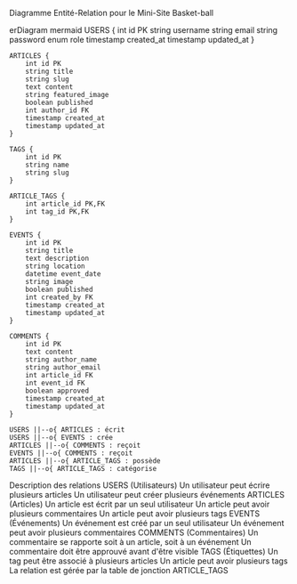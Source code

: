 Diagramme Entité-Relation pour le Mini-Site Basket-ball

erDiagram mermaid
USERS {
int id PK
string username
string email
string password
enum role
timestamp created_at
timestamp updated_at
}

    ARTICLES {
        int id PK
        string title
        string slug
        text content
        string featured_image
        boolean published
        int author_id FK
        timestamp created_at
        timestamp updated_at
    }

    TAGS {
        int id PK
        string name
        string slug
    }

    ARTICLE_TAGS {
        int article_id PK,FK
        int tag_id PK,FK
    }

    EVENTS {
        int id PK
        string title
        text description
        string location
        datetime event_date
        string image
        boolean published
        int created_by FK
        timestamp created_at
        timestamp updated_at
    }

    COMMENTS {
        int id PK
        text content
        string author_name
        string author_email
        int article_id FK
        int event_id FK
        boolean approved
        timestamp created_at
        timestamp updated_at
    }

    USERS ||--o{ ARTICLES : écrit
    USERS ||--o{ EVENTS : crée
    ARTICLES ||--o{ COMMENTS : reçoit
    EVENTS ||--o{ COMMENTS : reçoit
    ARTICLES ||--o{ ARTICLE_TAGS : possède
    TAGS ||--o{ ARTICLE_TAGS : catégorise

Description des relations
USERS (Utilisateurs)
Un utilisateur peut écrire plusieurs articles
Un utilisateur peut créer plusieurs événements
ARTICLES (Articles)
Un article est écrit par un seul utilisateur
Un article peut avoir plusieurs commentaires
Un article peut avoir plusieurs tags
EVENTS (Événements)
Un événement est créé par un seul utilisateur
Un événement peut avoir plusieurs commentaires
COMMENTS (Commentaires)
Un commentaire se rapporte soit à un article, soit à un événement
Un commentaire doit être approuvé avant d'être visible
TAGS (Étiquettes)
Un tag peut être associé à plusieurs articles
Un article peut avoir plusieurs tags
La relation est gérée par la table de jonction ARTICLE_TAGS
